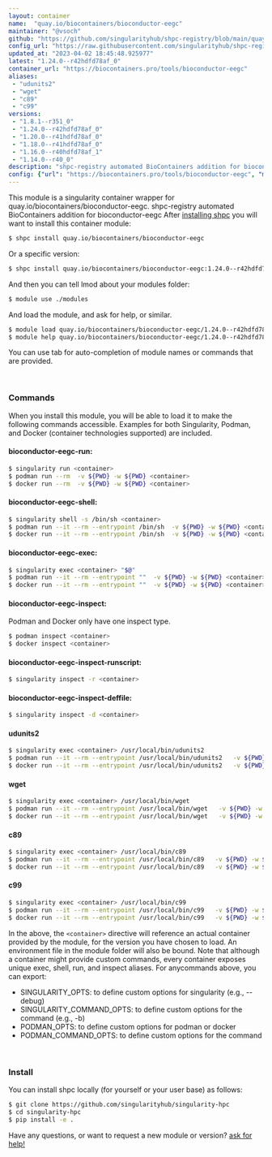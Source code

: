 ```yaml
---
layout: container
name:  "quay.io/biocontainers/bioconductor-eegc"
maintainer: "@vsoch"
github: "https://github.com/singularityhub/shpc-registry/blob/main/quay.io/biocontainers/bioconductor-eegc/container.yaml"
config_url: "https://raw.githubusercontent.com/singularityhub/shpc-registry/main/quay.io/biocontainers/bioconductor-eegc/container.yaml"
updated_at: "2023-04-02 18:45:48.925977"
latest: "1.24.0--r42hdfd78af_0"
container_url: "https://biocontainers.pro/tools/bioconductor-eegc"
aliases:
 - "udunits2"
 - "wget"
 - "c89"
 - "c99"
versions:
 - "1.8.1--r351_0"
 - "1.24.0--r42hdfd78af_0"
 - "1.20.0--r41hdfd78af_0"
 - "1.18.0--r41hdfd78af_0"
 - "1.16.0--r40hdfd78af_1"
 - "1.14.0--r40_0"
description: "shpc-registry automated BioContainers addition for bioconductor-eegc"
config: {"url": "https://biocontainers.pro/tools/bioconductor-eegc", "maintainer": "@vsoch", "description": "shpc-registry automated BioContainers addition for bioconductor-eegc", "latest": {"1.24.0--r42hdfd78af_0": "sha256:32b6efbe36f751fa0eb64271549340ae5491c66762830256599767b97a681ad7"}, "tags": {"1.8.1--r351_0": "sha256:ad37d47986fa924558c8f9d74186e5908664984a7fdcb521dfa2f0c1feddad54", "1.24.0--r42hdfd78af_0": "sha256:32b6efbe36f751fa0eb64271549340ae5491c66762830256599767b97a681ad7", "1.20.0--r41hdfd78af_0": "sha256:55cc179181fd31e92bd1d5e6d2de36da4d272ea2581efee57e7a73a4c1a47391", "1.18.0--r41hdfd78af_0": "sha256:e6a57c2c422223a193c3c002115bf8838368f2d4210628a2e9d7659570b77d71", "1.16.0--r40hdfd78af_1": "sha256:db23a04893d003a5e243f5adf72d763edc858614b93463132766460d62e254ac", "1.14.0--r40_0": "sha256:5d0fb48d1db3d6f39bb61c8d62ab5001e8cb501970eefa195ca4534200a73f2a"}, "docker": "quay.io/biocontainers/bioconductor-eegc", "aliases": {"udunits2": "/usr/local/bin/udunits2", "wget": "/usr/local/bin/wget", "c89": "/usr/local/bin/c89", "c99": "/usr/local/bin/c99"}}
---
```


This module is a singularity container wrapper for quay.io/biocontainers/bioconductor-eegc.
shpc-registry automated BioContainers addition for bioconductor-eegc
After [installing shpc](#install) you will want to install this container module:


```bash
$ shpc install quay.io/biocontainers/bioconductor-eegc
```

Or a specific version:

```bash
$ shpc install quay.io/biocontainers/bioconductor-eegc:1.24.0--r42hdfd78af_0
```

And then you can tell lmod about your modules folder:

```bash
$ module use ./modules
```

And load the module, and ask for help, or similar.

```bash
$ module load quay.io/biocontainers/bioconductor-eegc/1.24.0--r42hdfd78af_0
$ module help quay.io/biocontainers/bioconductor-eegc/1.24.0--r42hdfd78af_0
```

You can use tab for auto-completion of module names or commands that are provided.

<br>

### Commands

When you install this module, you will be able to load it to make the following commands accessible.
Examples for both Singularity, Podman, and Docker (container technologies supported) are included.

#### bioconductor-eegc-run:

```bash
$ singularity run <container>
$ podman run --rm  -v ${PWD} -w ${PWD} <container>
$ docker run --rm  -v ${PWD} -w ${PWD} <container>
```

#### bioconductor-eegc-shell:

```bash
$ singularity shell -s /bin/sh <container>
$ podman run --it --rm --entrypoint /bin/sh  -v ${PWD} -w ${PWD} <container>
$ docker run --it --rm --entrypoint /bin/sh  -v ${PWD} -w ${PWD} <container>
```

#### bioconductor-eegc-exec:

```bash
$ singularity exec <container> "$@"
$ podman run --it --rm --entrypoint ""  -v ${PWD} -w ${PWD} <container> "$@"
$ docker run --it --rm --entrypoint ""  -v ${PWD} -w ${PWD} <container> "$@"
```

#### bioconductor-eegc-inspect:

Podman and Docker only have one inspect type.

```bash
$ podman inspect <container>
$ docker inspect <container>
```

#### bioconductor-eegc-inspect-runscript:

```bash
$ singularity inspect -r <container>
```

#### bioconductor-eegc-inspect-deffile:

```bash
$ singularity inspect -d <container>
```


#### udunits2

```bash
$ singularity exec <container> /usr/local/bin/udunits2
$ podman run --it --rm --entrypoint /usr/local/bin/udunits2   -v ${PWD} -w ${PWD} <container> -c " $@"
$ docker run --it --rm --entrypoint /usr/local/bin/udunits2   -v ${PWD} -w ${PWD} <container> -c " $@"
```


#### wget

```bash
$ singularity exec <container> /usr/local/bin/wget
$ podman run --it --rm --entrypoint /usr/local/bin/wget   -v ${PWD} -w ${PWD} <container> -c " $@"
$ docker run --it --rm --entrypoint /usr/local/bin/wget   -v ${PWD} -w ${PWD} <container> -c " $@"
```


#### c89

```bash
$ singularity exec <container> /usr/local/bin/c89
$ podman run --it --rm --entrypoint /usr/local/bin/c89   -v ${PWD} -w ${PWD} <container> -c " $@"
$ docker run --it --rm --entrypoint /usr/local/bin/c89   -v ${PWD} -w ${PWD} <container> -c " $@"
```


#### c99

```bash
$ singularity exec <container> /usr/local/bin/c99
$ podman run --it --rm --entrypoint /usr/local/bin/c99   -v ${PWD} -w ${PWD} <container> -c " $@"
$ docker run --it --rm --entrypoint /usr/local/bin/c99   -v ${PWD} -w ${PWD} <container> -c " $@"
```



In the above, the `<container>` directive will reference an actual container provided
by the module, for the version you have chosen to load. An environment file in the
module folder will also be bound. Note that although a container
might provide custom commands, every container exposes unique exec, shell, run, and
inspect aliases. For anycommands above, you can export:

 - SINGULARITY_OPTS: to define custom options for singularity (e.g., --debug)
 - SINGULARITY_COMMAND_OPTS: to define custom options for the command (e.g., -b)
 - PODMAN_OPTS: to define custom options for podman or docker
 - PODMAN_COMMAND_OPTS: to define custom options for the command

<br>

### Install

You can install shpc locally (for yourself or your user base) as follows:

```bash
$ git clone https://github.com/singularityhub/singularity-hpc
$ cd singularity-hpc
$ pip install -e .
```

Have any questions, or want to request a new module or version? [ask for help!](https://github.com/singularityhub/singularity-hpc/issues)